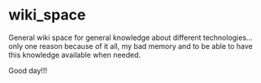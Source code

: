 # wiki_space
General wiki space for general knowledge about different technologies... only one reason because of it all, my bad memory and to be able to have this knowledge available when needed.

Good day!!!
